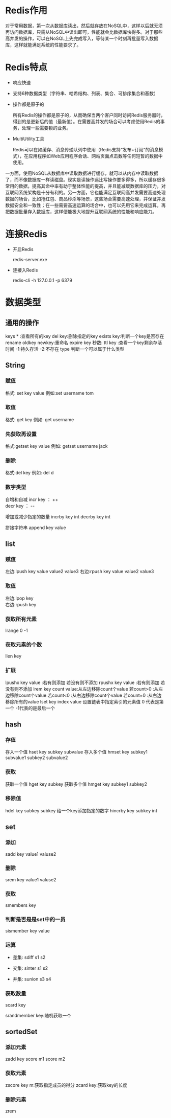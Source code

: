 # Redis作用

​	对于常用数据，第一次从数据库读出，然后就存放在NoSQL中，这样以后就无须再访问数据库，只需从NoSQL中读出即可，性能就会比数据库快得多。对于那些高并发的操作，可以在NoSQL上先完成写入，等待某一个时刻再批量写入数据库，这样就能满足系统的性能要求了。

# Redis特点

* 响应快速

* 支持6种数据类型（字符串、哈希结构、列表、集合、可排序集合和基数）

* 操作都是原子的

  所有Redis的操作都是原子的，从而确保当两个客户同时访问Redis服务器时，得到的是更新后的值（最新值）。在需要高并发的场合可以考虑使用Redis的事务，处理一些需要锁的业务。

* MultiUtility工具

  Redis可以在如缓存、消息传递队列中使用（Redis支持“发布+订阅“的消息模式），在应用程序如Web应用程序会话、网站页面点击数等任何短暂的数据中使用。

​	一方面，使用NoSQL从数据库中读取数据进行缓存，就可以从内存中读取数据了，而不像数据库一样读磁盘。现实是读操作远比写操作要多得多，所以缓存很多常用的数据，提高其命中率有助于整体性能的提高，并且能减缓数据库的压力，对互联网系统架构是十分有利的。
​        另一方面，它也能满足互联网高并发需要高速处理数据的场合，比如抢红包、商品秒杀等场景，这些场合需要高速处理，并保证并发数据安全和一致性；在一些需要高速运算的场合中，也可以先用它来完成运算，再把数据批量存入数据库，这样便能极大地提升互联网系统的性能和响应能力。



# 连接Redis

* 开启Redis

  redis-server.exe

* 连接入Redis

  redis-cli -h 127.0.0.1 -p 6379

# 数据类型

## 通用的操作

keys * :查看所有的key
del key:删除指定的key
exists key:判断一个key是否存在
rename oldkey newkey:重命名
expire key 秒数:
ttl key :查看一个key剩余存活时间
	-1:持久存活
	-2:不存在
type 判断一个可以属于什么类型

## String

### 赋值
格式: set key value
例如:set username tom
### 取值
格式: get key
例如: get username

### 先获取再设置
格式:getset key value
例如: getset username jack	

### 删除
格式:del key
例如: del d

### 数字类型

自增和自减
incr key   ： ++			
decr key  ： --

增加或减少指定的数量
incrby key int
decrby key int

拼接字符串
append key value

## list

### 赋值
左边:lpush key value value2 value3
右边:rpush key value value2 value3
### 取值
左边:lpop key  
右边:rpush key

### 获取所有元素

lrange 0 -1

### 获取元素的个数

llen key
### 扩展
lpushx key value :若有则添加 若没有则不添加
rpushx key value :若有则添加 若没有则不添加
lrem key count value:从左边移除count个value
	若count>0 :从左边移除count个value
	若count<0 :从右边移除count个value
	若count=0 :从右边移除所有的value
lset key index value
	设置链表中指定索引的元素值  0 代表是第一个 -1代表的是最后一个

## hash
### 存值
存入一个值
hset key subkey subvalue
存入多个值
hmset key subkey1 subvalue1 subkey2 subvalue2	
### 获取
获取一个值
hget key subkey
获取多个值
hmget key subkey1 subkey2
### 移除值
hdel key subkey subkey
给一个key添加指定的数字
hincrby key subkey int

## set
### 添加
sadd key value1 valuse2
### 删除
srem key value1 valuse2
### 获取
smembers key 
### 判断是否是是set中的一员
sismember key value

### 运算

* 差集: sdiff s1 s2

* 交集: sinter s1 s2 

* 并集: sunion s3 s4​	

### 获取数量
scard key

srandmember key:随机获取一个

## sortedSet

### 添加元素
zadd key score m1 score m2
### 获取元素
zscore key m:获取指定成员的得分
zcard key:获取key的长度	
### 删除元素
zrem



